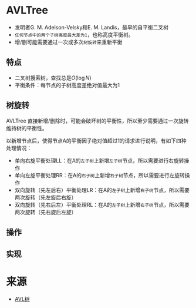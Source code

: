 # AVLTree
- 发明者G. M. Adelson-Velsky和E. M. Landis，最早的自平衡二叉树
- `任何节点中的两个子树高度最大差为1`，也称高度平衡树。
- 增/删可能需要通过一次或多次`树旋转`来重新平衡

## 特点
- 二叉树搜索树，查找总是$O(\log{N})$
- 平衡条件：每节点的子树高度差绝对值最大为1

## 树旋转
AVLTree 直接新增/删除时，可能会破坏树的平衡性，所以至少需要通过一次旋转维持树的平衡性。

以新增节点后，使得节点A的平衡因子绝对值超过1的请求进行说明，有如下四种处理情况：
- 单向右旋平衡处理LL：在A的`左子树`上新增`左子树`节点，所以需要进行右旋转操作
- 单向左旋平衡处理RR：在A的`右子树`上新增`右子树`节点，所以需要进行左旋转操作
- 双向旋转（先左后右）平衡处理LR：在A的`左子树`上新增`右子树`节点，所以需要两次旋转（先左旋后右旋）
- 双向旋转（先右后左）平衡处理RL：在A的`左子树`上新增`右子树`节点，所以需要两次旋转（先右旋后左旋）

## 操作

## 实现

# 来源
- [AVL树](https://baike.baidu.com/item/AVL%E6%A0%91/10986648?fr=aladdin)